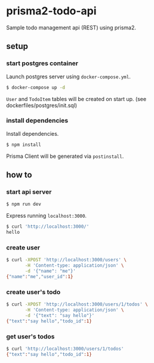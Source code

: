 # prisma2-todo-api

Sample todo management api (REST) using prisma2.

## setup

### start postgres container

Launch postgres server using `docker-compose.yml`.

```bash
$ docker-compose up -d
```

`User` and `TodoItem` tables will be created on start up. (see dockerfiles/postgres/init.sql)

### install dependencies

Install dependencies.

```bash
$ npm install
```

Prisma Client will be generated via `postinstall`.

## how to

### start api server

```bash
$ npm run dev
```

Express running `localhost:3000`.

```bash
$ curl 'http://localhost:3000/'
hello
```

### create user

```bash
$ curl -XPOST 'http://localhost:3000/users' \
       -H 'Content-type: application/json' \
       -d '{"name": "me"}'
{"name":"me","user_id":1}
```

### create user's todo

```bash
$ curl -XPOST 'http://localhost:3000/users/1/todos' \
       -H 'Content-type: application/json' \
       -d '{"text": "say hello"}'
{"text":"say hello","todo_id":1}
```

### get user's todos

```bash
$ curl 'http://localhost:3000/users/1/todos'
{"text":"say hello","todo_id":1}
```
